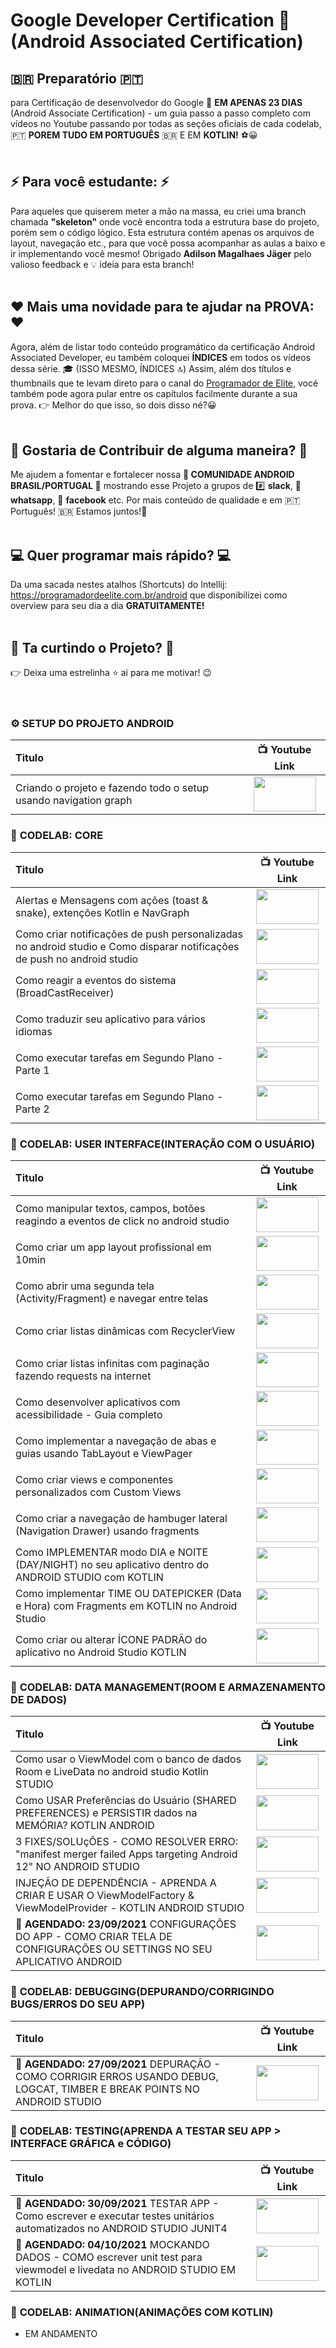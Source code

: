 # Google Developer Certification 🥇 (Android Associated Certification)


## 🇧🇷 **Preparatório** 🇵🇹 
para Certificação de desenvolvedor do Google 🏁 **EM APENAS 23 DIAS** (Android Associate Certification) - um guia passo a passo completo com vídeos no Youtube passando por todas as seções oficiais de cada codelab, 🇵🇹 **POREM TUDO EM PORTUGUÊS** 🇧🇷 E EM **KOTLIN!** ⚽😀
</br>
</br>
## ⚡ **Para você estudante:** ⚡ 
Para aqueles que quiserem meter a mão na massa, eu criei uma branch chamada **"skeleton"** onde você encontra toda a estrutura base do projeto, porém sem o código lógico. Esta estrutura contém apenas os arquivos de layout, navegação etc., para que você possa acompanhar as aulas a baixo e ir implementando você mesmo! Obrigado **Adilson Magalhaes Jäger** pelo valioso feedback e 💡 ideia para esta branch! 
</br>
</br>
## ❤️ **Mais uma novidade para te ajudar na PROVA:** ❤️
Agora, além de listar todo conteúdo programático da certificação Android Associated Developer, eu também coloquei **ÍNDICES** em todos os vídeos dessa série. 🎓 (ISSO MESMO, ÍNDICES 🔝) Assim, além dos títulos e thumbnails que te levam direto para o canal do <a href="https://www.youtube.com/c/ProgramadordeElite" target="_blank">Programador de Elite</a>, vocé também pode agora pular entre os capítulos facilmente durante a sua prova. 👉 Melhor do que isso, so dois disso né?😀
</br>
</br>
## 🤝 **Gostaria de Contribuir de alguma maneira?** 🤝
Me ajudem a fomentar e fortalecer nossa **🤖 COMUNIDADE ANDROID BRASIL/PORTUGAL 🤖** mostrando esse Projeto a grupos de #️⃣ **slack**, 💬 **whatsapp**, 📖 **facebook** etc. 
Por mais conteúdo de qualidade e em 🇵🇹 Português! 🇧🇷 Estamos juntos!👊
</br>
</br>
## 💻 **Quer programar mais rápido?** 💻
Da uma sacada nestes atalhos (Shortcuts) do Intellij: https://programadordeelite.com.br/android que disponibilizei como overview para seu dia a dia **GRATUITAMENTE!**
</br>
</br>
## 🎉 **Ta curtindo o Projeto?** 🎉
👉 Deixa uma estrelinha ⭐ ai para me motivar! 😉 
</br>
</br>
</br>
### ⚙️ **SETUP DO PROJETO ANDROID**
| Titulo        | 📺 Youtube Link |
| :------------- |:-------------:|
| Criando o projeto e fazendo todo o setup usando navigation graph | <a href="https://youtu.be/NjhT6ZA62LQ" target="_blank"><img src="https://github.com/treslines/aad/blob/main/app/src/main/mini/google_certification_android_associated_developer_setup_mini.png" width="100" height="56"></a> |


### 🧪 **CODELAB: CORE**
| Titulo        | 📺 Youtube Link |
| :------------- |:-------------:|
| Alertas e Mensagens com ações (toast & snake), extenções Kotlin e NavGraph    | <a href="https://youtu.be/9vfXfq1RfTo" target="_blank"><img src="https://github.com/treslines/aad/blob/main/app/src/main/mini/google_certification_android_associated_developer_toast_and_snake_alertas_e_mensagens_mini.png" width="100" height="56"></a>|
| Como criar notificações de push personalizadas no android studio e Como disparar notificações de push no android studio | <a href="https://youtu.be/iDlRsZ-hAU8" target="_blank"><img src="https://github.com/treslines/aad/blob/main/app/src/main/mini/%5BNOTIFICA%C3%A7%C3%83O%20DE%20PUSH%5D-Como-Criar-NOTIFICA%C3%A7%C3%95ES-DE-PUSH-PERSONALIZADA-NO-ANDROID-STUDIO.png" width="100" height="56"></a>|
| Como reagir a eventos do sistema (BroadCastReceiver)    | <a href="https://youtu.be/vGwr9XZ8xDY" target="_blank"><img src="https://github.com/treslines/aad/blob/main/app/src/main/mini/%5BPASSO-A-PASSO%5D-Broadcastreceiver-Android-Studio-Tutorial-Notifica%C3%A7%C3%B5es-Actions-Tarefas-Background_mini.png" width="100" height="56"></a>|
| Como traduzir seu aplicativo para vários idiomas | <a href="https://youtu.be/XHT5RXsp8uM" target="_blank"><img src="https://github.com/treslines/aad/blob/main/app/src/main/mini/%5BAPP-INTERNACIONAL%5D-Como-Criar-Um-Aplicativo-Para-Celular-Com-Suporte-A-V%C3%A1rios-Idiomas-ANDROID-STUDIO_mini.png" width="100" height="56"></a> |
| Como executar tarefas em Segundo Plano - Parte 1 | <a href="https://youtu.be/5AGWzq9JpYo" target="_blank"><img src="https://github.com/treslines/aad/blob/main/app/src/main/mini/%5BWORKMANAGER%5D-Como-Executar-Tarefas-(Threads)-Em-Segundo-Plano-(Background)-em-uma-Android-App-parte1_mini.png" width="100" height="56"></a> |
| Como executar tarefas em Segundo Plano - Parte 2  | <a href="https://youtu.be/MJpeoRopmgw" target="_blank"><img src="https://github.com/treslines/aad/blob/main/app/src/main/mini/%5BWORKMANAGER%5D-Como-Executar-Tarefas-(Threads)-Em-Segundo-Plano-(Background)-em-uma-Android-App-parte2_mini.png" width="100" height="56"></a> |


### 🧪 **CODELAB: USER INTERFACE(INTERAÇÃO COM O USUÁRIO)**
| Titulo        | 📺 Youtube Link |
| :------------- |:-------------:|
| Como manipular textos, campos, botões reagindo a eventos de click no android studio | <a href="https://youtu.be/qE5lZRSrgxo" target="_blank"><img src="https://github.com/treslines/aad/blob/main/app/src/main/mini/%5BEVENTOS-DE-CLICK%5D-Como-manipular-textos-campos-bot%C3%B5es-reagindo-a-eventos-de-click-android.png" width="100" height="56"></a> |
| Como criar um app layout profissional em 10min | <a href="https://youtu.be/XBUbvKczRRI" target="_blank"><img src="https://github.com/treslines/aad/blob/main/app/src/main/mini/%5BINCR%C3%8DVEL%5D-Como-criar-um-APP-PROFISSIONAL-do-zero-em-10-minutos-no-ANDROID-STUDIO-usando-KOTLIN_mini.png" width="100" height="56"></a> |
| Como abrir uma segunda tela (Activity/Fragment) e navegar entre telas | <a href="https://youtu.be/5gqNUeNi9es" target="_blank"><img src="https://github.com/treslines/aad/blob/main/app/src/main/mini/%5BF%C3%81CIL%5D-Como-abrir-uma-segunda-tela-Activity-ou-Fragment-e-navegar-entre-elas-no-Android-Studio_mini.png" width="100" height="56"></a> |
| Como criar listas dinâmicas com RecyclerView | <a href="https://youtu.be/Da3PCGnIagE" target="_blank"><img src="https://github.com/treslines/aad/blob/main/app/src/main/mini/%5BPASSO-A-PASSO%5D-Como-Criar-listas-personalizadas-com-Recyclerview-no-Android-Studio-Tutorial_mini.png" width="100" height="56"></a> |
| Como criar listas infinitas com paginação fazendo requests na internet | <a href="https://youtu.be/lAAlxi2IH0U" target="_blank"><img src="https://github.com/treslines/aad/blob/main/app/src/main/mini/%5BLISTAS-INFINITAS%5D-Como-Criar-Listas-fluidas-com-Recyclerview-usando-Paging-3-Library-Android_mini.png" width="100" height="56"></a> |
| Como desenvolver aplicativos com acessibilidade - Guia completo | <a href="https://youtu.be/riAGnGv5aAs" target="_blank"><img src="https://github.com/treslines/aad/blob/main/app/src/main/mini/%5BAcessibilidade%5D-Como-desenvolver-aplicativos-acess%C3%ADveis-ativar-narrador-de-voz-Sistema-Android_mini.png" width="100" height="56"></a> |
| Como implementar a navegação de abas e guias usando TabLayout e ViewPager | <a href="https://youtu.be/SGazP_G4ek0" target="_blank"><img src="https://github.com/treslines/aad/blob/main/app/src/main/mini/%5BFACIL%5D-Como-implementar-o-Tablayout-abas-usando-Fragments-e-ViewPager-Guia-no-Android-Studio_mini.png" width="100" height="56"></a> |
| Como criar views e componentes personalizados com Custom Views | <a href="https://youtu.be/fpNEife2cYo" target="_blank"><img src="https://github.com/treslines/aad/blob/main/app/src/main/mini/%5BANDROID-CUSTOM-VIEW-TUTORIAL%5D-Como-criar-componentes-personalizados-no-android-usando-KOTLIN_mini.png" width="100" height="56"></a> |
| Como criar a navegação de hambuger lateral (Navigation Drawer) usando fragments | <a href="https://youtu.be/X5B8Q6q22FU" target="_blank"><img src="https://github.com/treslines/aad/blob/main/app/src/main/mini/%5BDO%20ZERO%5D-Como-criar-ou-implementar-o-navigation-drawer-com-fragments-no-Android-Studio-kotlin_mini.png" width="100" height="56"></a> |
| Como IMPLEMENTAR modo DIA e NOITE (DAY/NIGHT) no seu aplicativo dentro do ANDROID STUDIO com KOTLIN | <a href="https://youtu.be/hHgLmWk3iXQ" target="_blank"><img src="https://github.com/treslines/aad/blob/main/app/src/main/mini/%5BDAYNIGHT%5D-Como-IMPLEMENTAR-modo-DIA-e-NOITE-no-seu-aplictivo-ANDROID-STUDIO-KOTLIN-2021_mini.png" width="100" height="56"></a> |
| Como implementar TIME OU DATEPICKER (Data e Hora) com Fragments em KOTLIN no Android Studio | <a href="https://youtu.be/QJj3T8H8myI" target="_blank"><img src="https://github.com/treslines/aad/blob/main/app/src/main/mini/%5BDATA-E-HORA%5D-Como-implementar-TIME-OU-DATEPICKER-com-Fragments-em-KOTLIN-no-Android-Studio-2021_mini.png" width="100" height="56"></a> |
| Como criar ou alterar ÍCONE PADRÃO do aplicativo no Android Studio KOTLIN | <a href="https://youtu.be/JMvXUjISoFo" target="_blank"><img src="https://github.com/treslines/aad/blob/main/app/src/main/mini/%5BCRIANDO-%C3%8DCONES%5D-Como-criar-ou-alterar-%C3%8DCONES-PADR%C3%83O-do-app-no-Android-Studio-din%C3%A2micamente-KOTLIN_mini.png" width="100" height="56"></a> |


### 🧪 **CODELAB: DATA MANAGEMENT(ROOM E ARMAZENAMENTO DE DADOS)**
| Titulo        | 📺 Youtube Link |
| :------------- |:-------------:|
| Como usar o ViewModel com o banco de dados Room e LiveData no android studio Kotlin STUDIO | <a href="https://youtu.be/EqkqNjY7uGs" target="_blank"><img src="https://github.com/treslines/aad/blob/main/app/src/main/mini/%5BMVVM%5D-Como-usar-o-ViewModel-com-o-banco-de-dados-Room-e-LiveData-no-android-studio-Kotlin_mini.png" width="100" height="56"></a> |
| Como USAR Preferências do Usuário (SHARED PREFERENCES) e PERSISTIR dados na MEMÓRIA? KOTLIN ANDROID  | <a href="https://youtu.be/ScctmGl47tc" target="_blank"><img src="https://github.com/treslines/aad/blob/main/app/src/main/mini/%5BSALVAR-PREFER%C3%8ANCIAS%5D-Como-USAR-SHARED-PREFERENCES-e-PERSISTIR-na-MEM%C3%93RIA-KOTLIN-ANDROID-STUDIO_mini.png" width="100" height="56"></a> |
| 3 FIXES/SOLUçÕES - COMO RESOLVER ERRO: "manifest merger failed Apps targeting Android 12" NO ANDROID STUDIO  | <a href="https://youtu.be/CkfA3OZGT3w" target="_blank"><img src="https://github.com/treslines/aad/blob/main/app/src/main/mini/Merging-Error-Apps-targeting-Android-12-and-higher-are-required-to-specify-an-explicit-value-for-android-exported.png" width="100" height="56"></a> |
| INJEÇÃO DE DEPENDÊNCIA - APRENDA A CRIAR E USAR O ViewModelFactory & ViewModelProvider - KOTLIN ANDROID STUDIO  | <a href="https://youtu.be/A9-BDZ9kpU8" target="_blank"><img src="https://github.com/treslines/aad/blob/main/app/src/main/mini/%5BINJE%C3%87%C3%83O-DE-DEPEND%C3%8ANCIA%5D-APRENDA-A-CRIAR-E-USAR-O-VIEWMODELFACTORY-KOTLIN-ANDROID-STUDIO.png" width="100" height="56"></a> |
| **🚩 AGENDADO: 23/09/2021** CONFIGURAÇÕES DO APP - COMO CRIAR TELA DE CONFIGURAÇÕES OU SETTINGS NO SEU APLICATIVO ANDROID  | <a href="https://youtu.be/GTCqufPTi1o" target="_blank"><img src="https://github.com/treslines/aad/blob/main/app/src/main/mini/%5BCONFIGURA%C3%87%C3%95ES-DO-APP%5D-COMO-CRIAR-TELA-DE-CONFIGURA%C3%87%C3%95ES-OU-SETTINGS-NO-SEU-APLICATIVO-ANDROID.png" width="100" height="56"></a> |

### 🧪 **CODELAB: DEBUGGING(DEPURANDO/CORRIGINDO BUGS/ERROS DO SEU APP)**
| Titulo        | 📺 Youtube Link |
| :------------- |:-------------:|
| **🚩 AGENDADO: 27/09/2021** DEPURAÇÃO - COMO CORRIGIR ERROS USANDO DEBUG, LOGCAT, TIMBER E BREAK POINTS NO ANDROID STUDIO | <a href="https://youtu.be/hSsi_Gu8csw" target="_blank"><img src="https://github.com/treslines/aad/blob/main/app/src/main/mini/%5BDEBUGANDO%5D-COMO-CORRIGIR-ERROS-USANDO-DEBUG-LOGCAT-TIMBER-E-BREAK-POINTS-NO-ANDROID-STUDIO.png" width="100" height="56"></a> |


### 🧪 **CODELAB: TESTING(APRENDA A TESTAR SEU APP > INTERFACE GRÁFICA e CÓDIGO)**
| Titulo        | 📺 Youtube Link |
| :------------- |:-------------:|
| **🚩 AGENDADO: 30/09/2021** TESTAR APP - Como escrever e executar testes unitários automatizados no ANDROID STUDIO JUNIT4 | <a href="https://youtu.be/9Pf-FJdLEEg" target="_blank"><img src="https://github.com/treslines/aad/blob/main/app/src/main/mini/%5BTESTAR-APP%5D-COMO-escrever-e-executar-testes-unit%C3%A1rios-automatizados-no-ANDROID-STUDIO-JUNIT4.png" width="100" height="56"></a> |
| **🚩 AGENDADO: 04/10/2021** MOCKANDO DADOS - COMO escrever unit test para viewmodel e livedata no ANDROID STUDIO EM KOTLIN | <a href="https://youtu.be/0PdhvCKtu0s" target="_blank"><img src="https://github.com/treslines/aad/blob/main/app/src/main/mini/%5BMOCKANDO-DADOS%5D-COMO-escrever-unit-test-para-viewmodel-e-livedata-no-ANDROID-STUDIO-EM-KOTLIN.png" width="100" height="56"></a> |

### 🧪 **CODELAB: ANIMATION(ANIMAÇÕES COM KOTLIN)**
- EM ANDAMENTO

